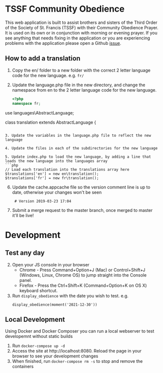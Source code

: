 # TSSF Community Obedience
This web application is built to assist brothers and sisters of the Third Order of the Society of St. Francis (TSSF) with their Community Obedience Prayer. It is used on its own or in conjunction with morning or evening prayer.
If you see anything that needs fixing in the application or you are experiencing problems with the application please open a Github [issue](https://github.com/TSSF-Asia-Pacific/communityobedience/issues).

## How to add a translation

1. Copy the en/ folder to a new folder with the correct 2 letter language code for the new language. e.g. ```fr/```

2. Update the language.php file in the new directory, and change the namespace from en to the 2 letter language code for the new language.
   ```php
   <?php
   namespace fr;
   
use languages\AbstractLanguage;
   
   class translation extends AbstractLanguage
   {
   ```

3. Update the variables in the language.php file to reflect the new language

4. Update the files in each of the subdirectories for the new language

5. Update index.php to load the new language, by adding a line that loads the new language into the languages array
   ```php
   // Load each translation into the translations array here
   $translations['en'] = new en\translation();
   $translations['fr'] = new fr\translation();
   ```

6. Update the cache.appcache file so the version comment line is up to date, otherwise your changes won't be seen
   ```
    # Version 2019-03-23 17:04
    ```

7. Submit a merge request to the master branch, once merged to master it'll be live!

# Development

## Test any day
2. Open your JS console in your browser 
   * Chrome - Press Command+Option+J (Mac) or Control+Shift+J (Windows, Linux, Chrome OS) to jump straight into the Console panel.
   * Firefox - Press the Ctrl+Shift+K (Command+Option+K on OS X) keyboard shortcut.
3. Run `display_obedience` with the date you wish to test. e.g.
   ```
   display_obedience(moment('2021-12-30'))
   ```
   
## Local Development
Using Docker and Docker Composer you can run a local webserver to test developemnt without static builds
1. Run `docker-compose up -d`
2. Access the site at http://localhost:8080. Reload the page in your browser to see your development changes
3. When finished, run `docker-compose rm -s` to stop and remove the containers